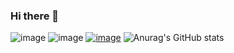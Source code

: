 ### Hi there 👋

<!--
**rodrigoms23/rodrigoms23** is a ✨ _special_ ✨ repository because its `README.md` (this file) appears on your GitHub profile.

Here are some ideas to get you started:

- 🔭 I’m currently working on ...
- 🌱 I’m currently learning ...
- 👯 I’m looking to collaborate on ...
- 🤔 I’m looking for help with ...
- 💬 Ask me about ...
- 📫 How to reach me: ...
- 😄 Pronouns: ...
- ⚡ Fun fact: ...
- linha 20 como colocar link para quando a pessoa clicar ir nele
-->
![image](https://img.shields.io/badge/WhatsApp-25D366?style=for-the-badge&logo=whatsapp&logoColor=white)
![image](https://img.shields.io/badge/C-00599C?style=for-the-badge&logo=c&logoColor=white)
[![image](https://img.shields.io/badge/Java-ED8B00?style=for-the-badge&logo=java&logoColor=white)](https://google.com)
![Anurag's GitHub stats](https://github-readme-stats.vercel.app/api?username=rodrigoms23&show_icons=true&theme=radical)